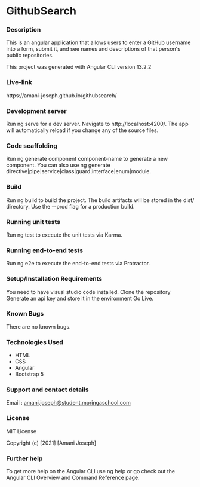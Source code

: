 # GithubSearch

### Description
<p>
This is an angular application that allows users to enter a GitHub username into a form, submit it, and see names and descriptions of that person's public repositories.

This project was generated with Angular CLI version 13.2.2
</p>

### Live-link
<p> https://amani-joseph.github.io/githubsearch/</p>


### Development server
Run ng serve for a dev server. Navigate to http://localhost:4200/. The app will automatically reload if you change any of the source files.

### Code scaffolding
Run ng generate component component-name to generate a new component. You can also use ng generate directive|pipe|service|class|guard|interface|enum|module.

### Build
Run ng build to build the project. The build artifacts will be stored in the dist/ directory. Use the --prod flag for a production build.

### Running unit tests
Run ng test to execute the unit tests via Karma.

### Running end-to-end tests
Run ng e2e to execute the end-to-end tests via Protractor.

### Setup/Installation Requirements
You need to have visual studio code installed.
Clone the repository
Generate an api key and store it in the environment
Go Live.
### Known Bugs
There are no known bugs.

### Technologies Used
- HTML
- CSS
- Angular
- Bootstrap 5

### Support and contact details
Email : amani.joseph@student.moringaschool.com

### License
MIT License

Copyright (c) [2021] [Amani Joseph]

### Further help
To get more help on the Angular CLI use ng help or go check out the Angular CLI Overview and Command Reference page.
